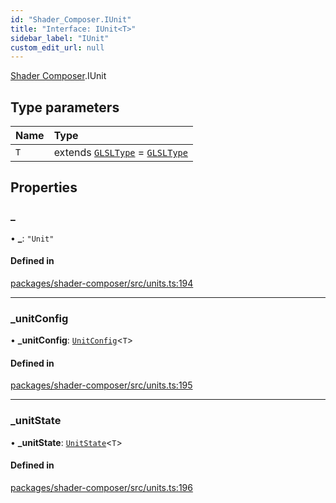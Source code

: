 ```yaml
---
id: "Shader_Composer.IUnit"
title: "Interface: IUnit<T>"
sidebar_label: "IUnit"
custom_edit_url: null
---
```


[Shader Composer](../modules/Shader_Composer.md).IUnit

## Type parameters

| Name | Type |
| :------ | :------ |
| `T` | extends [`GLSLType`](../modules/Shader_Composer.md#glsltype) = [`GLSLType`](../modules/Shader_Composer.md#glsltype) |

## Properties

### \_

• **\_**: ``"Unit"``

#### Defined in

[packages/shader-composer/src/units.ts:194](https://github.com/hmans/composer-suite/blob/3226b513/packages/shader-composer/src/units.ts#L194)

___

### \_unitConfig

• **\_unitConfig**: [`UnitConfig`](../modules/Shader_Composer.md#unitconfig)<`T`\>

#### Defined in

[packages/shader-composer/src/units.ts:195](https://github.com/hmans/composer-suite/blob/3226b513/packages/shader-composer/src/units.ts#L195)

___

### \_unitState

• **\_unitState**: [`UnitState`](../modules/Shader_Composer.md#unitstate)<`T`\>

#### Defined in

[packages/shader-composer/src/units.ts:196](https://github.com/hmans/composer-suite/blob/3226b513/packages/shader-composer/src/units.ts#L196)

